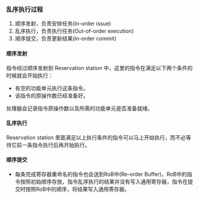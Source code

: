 ### 乱序执行过程
1. 顺序发射，负责安排任务(In-order issue)
2. 乱序执行，负责执行任务(Out-of-order execution)
3. 顺序提交，负责更新结果(In-order commit)

#### 顺序发射
指令经过顺序发射到 Reservation station 中，这里的指令在满足以下两个条件的时候就会开始执行：
- 有空的功能单元执行这条指令。
- 该指令的原操作数已经准备好。

处理器会记录指令原操作数以及所需的功能单元是否准备就绪。

#### 乱序执行
Reservation station 里面满足以上执行条件的指令可以马上开始执行，而不必等待它前一条指令执行后再开始执行。

#### 顺序提交
- 每条完成寄存器重命名的指令也会送到RoB中(Re-order Buffer)，RoB中的指令按照初始顺序存放，指令乱序执行的结果并没有写入通用寄存器，指令在提交时按照RoB中的顺序，将结果写入通用寄存器。
